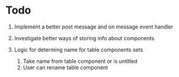 # Todo

1. Implement a better post message and on message event handler
2. Investigate better ways of storing info about components

1. Logic for determing name for table components sets
    1. Take name from table component or is untitled
    2. User can rename table component